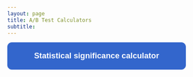 ```yaml
---
layout: page
title: A/B Test Calculators
subtitle: 
---
```

<form>
<input class="MyButton" type="button" value="Statistical significance calculator" onclick="window.location.href='https://app.gorkemmeral.com/shiny/A-B-test-significance-calculator/'" />
</form>

<head>
<style>
input.MyButton {
width: 410px;
padding: 20px;
cursor: pointer;
font-weight: bold;
font-size: 130%;
background: #3366cc;
color: #fff;
border: 1px solid #3366cc;
border-radius: 10px;
}
input.MyButton:hover {
color: #ffff;
background: #000;
border: 1px solid #fff;
}
</style>
</head>
